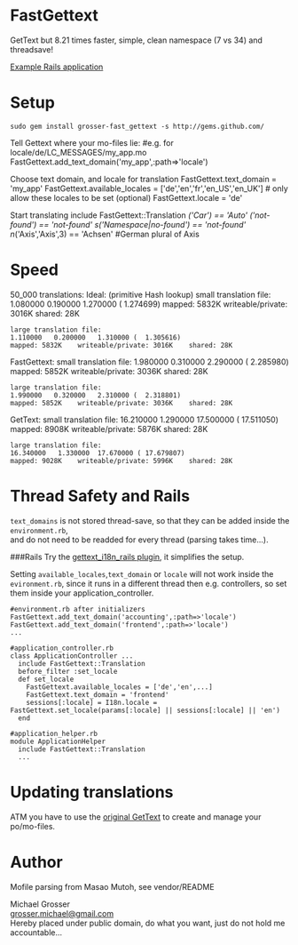 FastGettext
===========
GetText but 8.21 times faster, simple, clean namespace (7 vs 34) and threadsave!

[Example Rails application](https://github.com/grosser/gettext_i18n_rails_example)

Setup
=====
    sudo gem install grosser-fast_gettext -s http://gems.github.com/

Tell Gettext where your mo-files lie:
    #e.g. for locale/de/LC_MESSAGES/my_app.mo
    FastGettext.add_text_domain('my_app',:path=>'locale')

Choose text domain, and locale for translation
    FastGettext.text_domain = 'my_app'
    FastGettext.available_locales = ['de','en','fr','en_US','en_UK'] # only allow these locales to be set (optional)
    FastGettext.locale = 'de'

Start translating
    include FastGettext::Translation
    _('Car') == 'Auto'
    _('not-found') == 'not-found'
    s_('Namespace|no-found') == 'not-found'
    n_('Axis','Axis',3) == 'Achsen' #German plural of Axis

Speed
=====
50_000 translations:
Ideal: (primitive Hash lookup)
    small translation file:
    1.080000   0.190000   1.270000 (  1.274699)
    mapped: 5832K    writeable/private: 3016K    shared: 28K

    large translation file:
    1.110000   0.200000   1.310000 (  1.305616)
    mapped: 5832K    writeable/private: 3016K    shared: 28K

FastGettext:
    small translation file:
    1.980000   0.310000   2.290000 (  2.285980)
    mapped: 5852K    writeable/private: 3036K    shared: 28K

    large translation file:
    1.990000   0.320000   2.310000 (  2.318801)
    mapped: 5852K    writeable/private: 3036K    shared: 28K

GetText:
    small translation file:
    16.210000   1.290000  17.500000 ( 17.511050)
    mapped: 8908K    writeable/private: 5876K    shared: 28K

    large translation file:
    16.340000   1.330000  17.670000 ( 17.679807)
    mapped: 9028K    writeable/private: 5996K    shared: 28K

Thread Safety and Rails
=======================
`text_domains` is not stored thread-save, so that they can be added inside the `environment.rb`,  
and do not need to be readded for every thread (parsing takes time...).

###Rails
Try the [gettext_i18n_rails plugin](http://github.com/grosser/gettext_i18n_rails), it simplifies the setup.

Setting `available_locales`,`text_domain` or `locale` will not work inside the `evironment.rb`, since it runs in a different thread
then e.g. controllers, so set them inside your application_controller.

    #environment.rb after initializers
    FastGettext.add_text_domain('accounting',:path=>'locale')
    FastGettext.add_text_domain('frontend',:path=>'locale')
    ...

    #application_controller.rb
    class ApplicationController ...
      include FastGettext::Translation
      before_filter :set_locale
      def set_locale
        FastGettext.available_locales = ['de','en',...]
        FastGettext.text_domain = 'frontend'
        sessions[:locale] = I18n.locale = FastGettext.set_locale(params[:locale] || sessions[:locale] || 'en')
      end

    #application_helper.rb
    module ApplicationHelper
      include FastGettext::Translation
      ...

Updating translations
=====================
ATM you have to use the [original GetText](http://github.com/mutoh/gettext) to create and manage your po/mo-files.

Author
======
Mofile parsing from Masao Mutoh, see vendor/README

Michael Grosser  
grosser.michael@gmail.com  
Hereby placed under public domain, do what you want, just do not hold me accountable...  